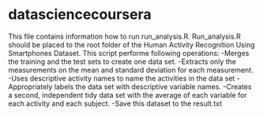 datasciencecoursera
===================

This file contains information how to run run_analysis.R.
Run_analysis.R should be placed to the root folder of the Human Activity Recognition Using Smartphones Dataset.
This script performe following operations: 
-Merges the training and the test sets to create one data set.
-Extracts only the measurements on the mean and standard deviation for each measurement. 
-Uses descriptive activity names to name the activities in the data set
-Appropriately labels the data set with descriptive variable names. 
-Creates a second, independent tidy data set with the average of each variable for each activity and each subject.
-Save this dataset to the result.txt
